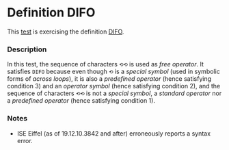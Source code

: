 # Definition DIFO

This [test](.) is exercising the definition [DIFO](../../difo/Readme.md).

### Description

In this test, the sequence of characters `⟲⟲` is used as *free operator*. It satisfies `DIFO` because even though `⟲` is a *special symbol* (used in symbolic forms of *across loops*), it is also a *predefined operator* (hence satisfying condition 3) and an *operator symbol* (hence satisfying condition 2), and the sequence of characters `⟲⟲` is not a *special symbol*, a *standard operator* nor a *predefined operator* (hence satisfying condition 1).

### Notes

* ISE Eiffel (as of 19.12.10.3842 and after) erroneously reports a syntax error.
